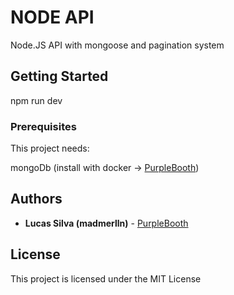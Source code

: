 # NODE API

Node.JS API with mongoose and pagination system

## Getting Started

npm run dev

### Prerequisites

This project needs:

mongoDb (install with docker -> [PurpleBooth](https://github.com/madmerlln))

## Authors

* **Lucas Silva (madmerlln)** - [PurpleBooth](https://github.com/madmerlln)

## License

This project is licensed under the MIT License
